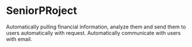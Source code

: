 # SeniorPRoject
Automatically pulling financial information, analyze them and send them to users automatically with request. Automatically communicate with users with email.
